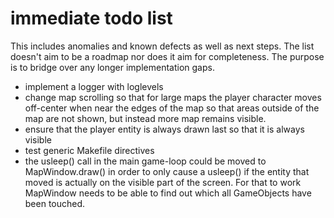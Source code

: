 # immediate todo list

This includes anomalies and known defects as well as next steps. The list doesn't aim to be a roadmap nor does it aim for completeness. The purpose is to bridge over any longer implementation gaps.

* implement a logger with loglevels
* change map scrolling so that for large maps the player character moves off-center when near the edges of the map so that areas outside of the map are not shown, but instead more map remains visible.
* ensure that the player entity is always drawn last so that it is always visible
* test generic Makefile directives
* the usleep() call in the main game-loop could be moved to MapWindow.draw() in order to only cause a usleep() if the entity that moved is actually on the visible part of the screen. For that to work MapWindow needs to be able to find out which all GameObjects have been touched.
